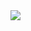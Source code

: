<picture>
  <source
    srcset="https://github-readme-stats-five-lilac-15.vercel.app/api?username=TresSims&show_icons=true&theme=toktonight"
    media="(prefers-color-scheme: dark)"
  />
  <source
    srcset="https://github-readme-stats.vercel.app/api?username=anuraghazra&show_icons=true"
    media="(prefers-color-scheme: light), (prefers-color-scheme: no-preference)"
  />
  <img src="https://github-readme-stats-five-lilac-15.vercel.app/api?username=TresSims&show_icons=true&theme=tokyonight" />
</picture>
